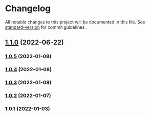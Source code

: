 # Changelog

All notable changes to this project will be documented in this file. See [standard-version](https://github.com/conventional-changelog/standard-version) for commit guidelines.

## [1.1.0](https://github.com/postgood-dev/crm-scrapper/compare/v1.0.5...v1.1.0) (2022-06-22)

### [1.0.5](https://github.com/postgood-dev/crm-scrapper/compare/v1.0.4...v1.0.5) (2022-01-08)

### [1.0.4](https://github.com/postgood-dev/crm-scrapper/compare/v1.0.3...v1.0.4) (2022-01-08)

### [1.0.3](https://github.com/postgood-dev/crm-scrapper/compare/v1.0.2...v1.0.3) (2022-01-08)

### [1.0.2](https://github.com/postgood-dev/crm-scrapper/compare/v1.0.1...v1.0.2) (2022-01-07)

### 1.0.1 (2022-01-03)
